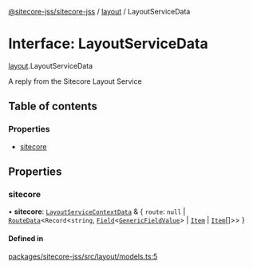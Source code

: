 [@sitecore-jss/sitecore-jss](../README.md) / [layout](../modules/layout.md) / LayoutServiceData

# Interface: LayoutServiceData

[layout](../modules/layout.md).LayoutServiceData

A reply from the Sitecore Layout Service

## Table of contents

### Properties

- [sitecore](layout.LayoutServiceData.md#sitecore)

## Properties

### sitecore

• **sitecore**: [`LayoutServiceContextData`](layout.LayoutServiceContextData.md) & \{ `route`: ``null`` \| [`RouteData`](layout.RouteData.md)\<`Record`\<`string`, [`Field`](layout.Field.md)\<[`GenericFieldValue`](../modules/layout.md#genericfieldvalue)\> \| [`Item`](layout.Item.md) \| [`Item`](layout.Item.md)[]\>\>  }

#### Defined in

[packages/sitecore-jss/src/layout/models.ts:5](https://github.com/Sitecore/jss/blob/fbaa3427a/packages/sitecore-jss/src/layout/models.ts#L5)

